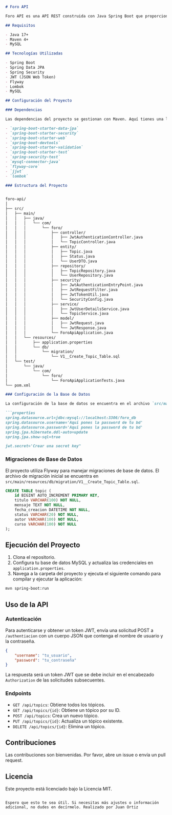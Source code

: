 
```markdown
# Foro API

Foro API es una API REST construida con Java Spring Boot que proporciona funcionalidades para gestionar un foro. La API soporta operaciones CRUD (Create, Read, Update, Delete) para los tópicos del foro y utiliza JWT para autenticación y autorización.

## Requisitos

- Java 17+
- Maven 4+
- MySQL

## Tecnologías Utilizadas

- Spring Boot
- Spring Data JPA
- Spring Security
- JWT (JSON Web Token)
- Flyway
- Lombok
- MySQL

## Configuración del Proyecto

### Dependencias

Las dependencias del proyecto se gestionan con Maven. Aquí tienes una lista de las dependencias principales:

- `spring-boot-starter-data-jpa`
- `spring-boot-starter-security`
- `spring-boot-starter-web`
- `spring-boot-devtools`
- `spring-boot-starter-validation`
- `spring-boot-starter-test`
- `spring-security-test`
- `mysql-connector-java`
- `flyway-core`
- `jjwt`
- `lombok`

### Estructura del Proyecto


foro-api/
│
├── src/
│   ├── main/
│   │   ├── java/
│   │   │   └── com/
│   │   │       └── foro/
│   │   │           ├── controller/
│   │   │           │   ├── JwtAuthenticationController.java
│   │   │           │   └── TopicController.java
│   │   │           ├── entity/
│   │   │           │   ├── Topic.java
│   │   │           │   ├── Status.java
│   │   │           │   └── UserDTO.java
│   │   │           ├── repository/
│   │   │           │   ├── TopicRepository.java
│   │   │           │   └── UserRepository.java
│   │   │           ├── security/
│   │   │           │   ├── JwtAuthenticationEntryPoint.java
│   │   │           │   ├── JwtRequestFilter.java
│   │   │           │   ├── JwtTokenUtil.java
│   │   │           │   └── SecurityConfig.java
│   │   │           ├── service/
│   │   │           │   ├── JwtUserDetailsService.java
│   │   │           │   └── TopicService.java
│   │   │           ├── model/
│   │   │           │   ├── JwtRequest.java
│   │   │           │   └── JwtResponse.java
│   │   │           └── ForoApiApplication.java
│   │   └── resources/
│   │       ├── application.properties
│   │       └── db/
│   │           └── migration/
│   │               └── V1__Create_Topic_Table.sql
│   └── test/
│       └── java/
│           └── com/
│               └── foro/
│                   └── ForoApiApplicationTests.java
└── pom.xml

### Configuración de la Base de Datos

La configuración de la base de datos se encuentra en el archivo `src/main/resources/application.properties`:

```properties
spring.datasource.url=jdbc:mysql://localhost:3306/foro_db
spring.datasource.username='Aqui pones la password de tu bd'
spring.datasource.password='Aqui pones la password de tu bd'
spring.jpa.hibernate.ddl-auto=update
spring.jpa.show-sql=true

jwt.secret='Crear una secret key"
```

### Migraciones de Base de Datos

El proyecto utiliza Flyway para manejar migraciones de base de datos. El archivo de migración inicial se encuentra en `src/main/resources/db/migration/V1__Create_Topic_Table.sql`.

```sql
CREATE TABLE topic (
    id BIGINT AUTO_INCREMENT PRIMARY KEY,
    titulo VARCHAR(100) NOT NULL,
    mensaje TEXT NOT NULL,
    fecha_creacion DATETIME NOT NULL,
    status VARCHAR(20) NOT NULL,
    autor VARCHAR(100) NOT NULL,
    curso VARCHAR(100) NOT NULL
);
```

## Ejecución del Proyecto

1. Clona el repositorio.
2. Configura tu base de datos MySQL y actualiza las credenciales en `application.properties`.
3. Navega a la carpeta del proyecto y ejecuta el siguiente comando para compilar y ejecutar la aplicación:

```sh
mvn spring-boot:run
```

## Uso de la API

### Autenticación

Para autenticarse y obtener un token JWT, envía una solicitud POST a `/authentiacion` con un cuerpo JSON que contenga el nombre de usuario y la contraseña.

```json
{
    "username": "tu_usuario",
    "password": "tu_contraseña"
}
```

La respuesta será un token JWT que se debe incluir en el encabezado `Authorization` de las solicitudes subsecuentes.

### Endpoints

- `GET /api/topics`: Obtiene todos los tópicos.
- `GET /api/topics/{id}`: Obtiene un tópico por su ID.
- `POST /api/topics`: Crea un nuevo tópico.
- `PUT /api/topics/{id}`: Actualiza un tópico existente.
- `DELETE /api/topics/{id}`: Elimina un tópico.

## Contribuciones

Las contribuciones son bienvenidas. Por favor, abre un issue o envía un pull request.

## Licencia

Este proyecto está licenciado bajo la Licencia MIT.
```

Espero que esto te sea útil. Si necesitas más ajustes o información adicional, no dudes en decírmelo. Realizado por Juan Ortiz

